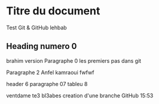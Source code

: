 # Titre du document
Test Git & GitHub lehbab


## Heading numero 0
brahim version
Paragraphe 0
les premiers pas dans git

Paragraphe 2
Anfel kamraoui fwfwf

header 6
paragraphe 07
tableu 8

ventdame te3 bl3abes
creation d'une branche GitHub 15:53



